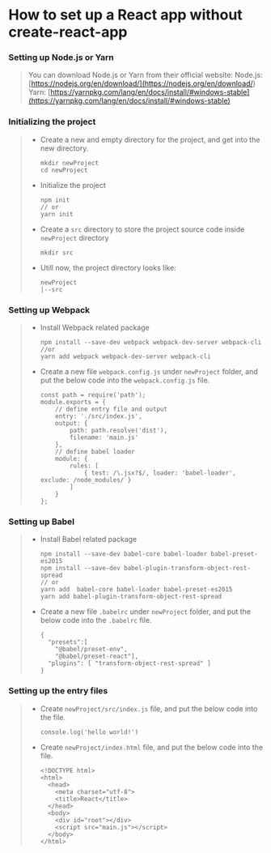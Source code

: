 # How to set up a React app without create-react-app

### Setting up Node.js or Yarn

> You can download Node.js or Yarn from their official website:
> Node.js: [https://nodejs.org/en/download/](<https://nodejs.org/en/download/>)
> Yarn: [https://yarnpkg.com/lang/en/docs/install/#windows-stable](https://yarnpkg.com/lang/en/docs/install/#windows-stable)

### Initializing the project

> - Create a new and empty directory for the project, and get into the new directory.
>
>   ```she
>   mkdir newProject
>   cd newProject
>   ```
>
> - Initialize the project
>
>   ```she
>   npm init
>   // or
>   yarn init
>   ```
>
> - Create a `src` directory to store the project source code inside `newProject` directory
>
>   ```shell
>   mkdir src
>   ```
>
> - Utill now, the project directory looks like:
>
>   ```shell
>   newProject
>   |--src
>   ```

### Setting up Webpack

> - Install Webpack related package
>
>   ```shell
>   npm install --save-dev webpack webpack-dev-server webpack-cli
>   //or
>   yarn add webpack webpack-dev-server webpack-cli
>   ```
>
>   
>
> - Create a new file `webpack.config.js` under `newProject` folder, and put the below code into the `webpack.config.js` file.
>
>   ```
>   const path = require('path');
>   module.exports = {
>       // define entry file and output
>       entry: './src/index.js',
>       output: {
>           path: path.resolve('dist'),
>           filename: 'main.js'
>       },
>       // define babel loader
>       module: {
>           rules: [
>               { test: /\.jsx?$/, loader: 'babel-loader', exclude: /node_modules/ }
>           ]
>       }
>   };
>   ```

### Setting up Babel

> - Install Babel related package
>
>   ```shell
>   npm install --save-dev babel-core babel-loader babel-preset-es2015
>   npm install --save-dev babel-plugin-transform-object-rest-spread
>   // or
>   yarn add  babel-core babel-loader babel-preset-es2015
>   yarn add babel-plugin-transform-object-rest-spread
>   ```
>
> - Create a new file `.babelrc` under `newProject` folder, and put the below code into the `.babelrc` file.
>
>   ```shell
>   {
>     "presets":[
>       "@babel/preset-env",
>       "@babel/preset-react"],
>     "plugins": [ "transform-object-rest-spread" ]
>   }
>   ```

### Setting up the entry files

> - Create `newProject/src/index.js` file, and put the below code into the file.
>
>   ```shell
>   console.log('hello world!')
>   ```
>
> - Create `newProject/index.html` file, and put the below code into the file.
>
>   ```shell
>   <!DOCTYPE html>
>   <html>
>     <head>
>       <meta charset="utf-8">
>       <title>React</title>
>     </head>
>     <body>
>       <div id="root"></div>
>       <script src="main.js"></script>
>     </body>
>   </html>
>   ```